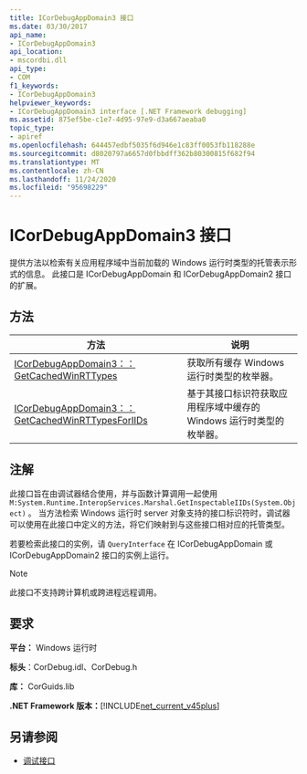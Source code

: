 ```yaml
---
title: ICorDebugAppDomain3 接口
ms.date: 03/30/2017
api_name:
- ICorDebugAppDomain3
api_location:
- mscordbi.dll
api_type:
- COM
f1_keywords:
- ICorDebugAppDomain3
helpviewer_keywords:
- ICorDebugAppDomain3 interface [.NET Framework debugging]
ms.assetid: 875ef5be-c1e7-4d95-97e9-d3a667aeaba0
topic_type:
- apiref
ms.openlocfilehash: 644457edbf5035f6d946e1c83ff0053fb118288e
ms.sourcegitcommit: d8020797a6657d0fbbdff362b80300815f682f94
ms.translationtype: MT
ms.contentlocale: zh-CN
ms.lasthandoff: 11/24/2020
ms.locfileid: "95698229"
---
```

# <a name="icordebugappdomain3-interface"></a>ICorDebugAppDomain3 接口

提供方法以检索有关应用程序域中当前加载的 Windows 运行时类型的托管表示形式的信息。 此接口是 ICorDebugAppDomain 和 ICorDebugAppDomain2 接口的扩展。  
  
## <a name="methods"></a>方法  
  
|方法|说明|  
|------------|-----------------|  
|[ICorDebugAppDomain3：： GetCachedWinRTTypes](icordebugappdomain3-getcachedwinrttypes-method.md)|获取所有缓存 Windows 运行时类型的枚举器。|  
|[ICorDebugAppDomain3：： GetCachedWinRTTypesForIIDs](icordebugappdomain3-getcachedwinrttypesforiids-method.md)|基于其接口标识符获取应用程序域中缓存的 Windows 运行时类型的枚举器。|  
  
## <a name="remarks"></a>注解  

 此接口旨在由调试器结合使用，并与函数计算调用一起使用 `M:System.Runtime.InteropServices.Marshal.GetInspectableIIDs(System.Object)` 。 当方法检索 Windows 运行时 server 对象支持的接口标识符时，调试器可以使用在此接口中定义的方法，将它们映射到与这些接口相对应的托管类型。  
  
 若要检索此接口的实例，请 `QueryInterface` 在 ICorDebugAppDomain 或 ICorDebugAppDomain2 接口的实例上运行。  
  
> [!NOTE]
> 此接口不支持跨计算机或跨进程远程调用。  
  
## <a name="requirements"></a>要求  

 **平台：** Windows 运行时  
  
 **标头**：CorDebug.idl、CorDebug.h  
  
 **库：** CorGuids.lib  
  
 **.NET Framework 版本：**[!INCLUDE[net_current_v45plus](../../../../includes/net-current-v45plus-md.md)]  
  
## <a name="see-also"></a>另请参阅

- [调试接口](debugging-interfaces.md)

